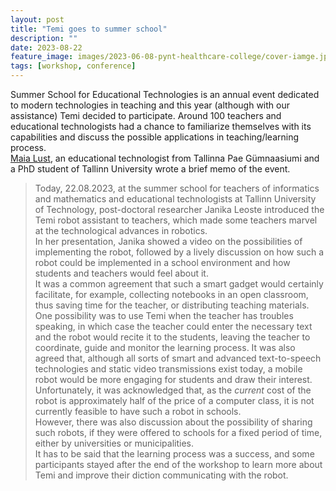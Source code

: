 ```yaml
---
layout: post
title: "Temi goes to summer school"
description: ""
date: 2023-08-22
feature_image: images/2023-06-08-pynt-healthcare-college/cover-iamge.jpg
tags: [workshop, conference]
---
```


Summer School for Educational Technologies is an annual event dedicated to modern technologies in teaching and this year (although with our assistance) Temi decided to participate. Around 100 teachers and educational technologists had a chance to familiarize themselves with its capabilities and discuss the possible applications in teaching/learning process.\
[Maia Lust](https://www.etis.ee/CV/Maia_Lust/eng/), an educational technologist from Tallinna Pae Gümnaasiumi and a PhD student of Tallinn University wrote a brief memo of the event.

> Today, 22.08.2023, at the summer school for teachers of informatics and mathematics and educational technologists at Tallinn University of Technology, post-doctoral researcher Janika Leoste introduced the Temi robot assistant to teachers, which made some teachers marvel at the technological advances in robotics.\
In her presentation, Janika showed a video on the possibilities of implementing the robot, followed by a lively discussion on how such a robot could be implemented in a school environment and how students and teachers would feel about it.\
It was a common agreement that such a smart gadget would certainly facilitate, for example, collecting notebooks in an open classroom, thus saving time for the teacher, or distributing teaching materials. One possibility was to use Temi when the teacher has troubles speaking, in which case the teacher could enter the necessary text and the robot would recite it to the students, leaving the teacher to coordinate, guide and monitor the learning process. It was also agreed that, although all sorts of smart and advanced text-to-speech technologies and static video transmissions exist today, a mobile robot would be more engaging for students and draw their interest. Unfortunately, it was acknowledged that, as the _current_ cost of the robot is approximately half of the price of a computer class, it is not currently feasible to have such a robot in schools.\
However, there was also discussion about the possibility of sharing such robots, if they were offered to schools for a fixed period of time, either by universities or municipalities.\
It has to be said that the learning process was a success, and some participants stayed after the end of the workshop to learn more about Temi and improve their diction communicating with the robot.